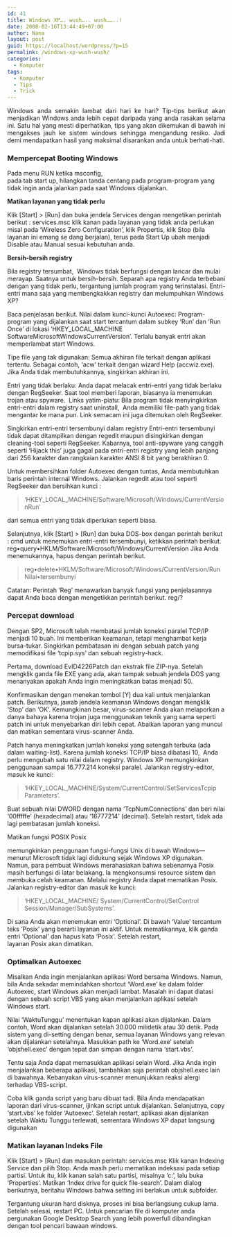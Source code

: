```yaml
---
id: 41
title: Windows XP…. wush….. wush……..!
date: 2008-02-16T13:44:49+07:00
author: Nana
layout: post
guid: https://localhost/wordpress/?p=15
permalink: /windows-xp-wush-wush/
categories:
  - Komputer
tags:
  - Komputer
  - Tips
  - Trick
---
```

<p style="text-align: justify;">
  Windows anda semakin lambat dari hari ke hari? Tip-tips berikut akan menjadikan Windows anda lebih cepat daripada yang anda rasakan selama ini. Satu hal yang mesti diperhatikan, tips yang akan dikemukan di bawah ini mengakses jauh ke sistem windows sehingga mengandung resiko. Jadi demi mendapatkan hasil yang maksimal disarankan anda untuk berhati-hati.
</p>

### Mempercepat Booting Windows

Pada menu RUN ketika msconfig,  
pada tab start up, hilangkan tanda centang pada program-program yang tidak ingin anda jalankan pada saat Windows dijalankan.

**Matikan layanan yang tidak perlu**

Klik [Start] > [Run] dan buka jendela Services dengan mengetikan perintah berikut : services.msc klik kanan pada layanan yang tidak anda perlukan misal pada ‘Wireless Zero Configuration’, klik Propertis, klik Stop (bila layanan ini emang se dang berjalan), terus pada Start Up ubah menjadi Disable atau Manual sesuai kebutuhan anda.

**Bersih-bersih registry**

Bila registry tersumbat,  Windows tidak berfungsi dengan lancar dan mulai merayap. Saatnya untuk bersih-bersih. Separah apa registry Anda terbebani dengan yang tidak perlu, tergantung jumlah program yang terinstalasi. Entri-entri mana saja yang membengkakkan registry dan melumpuhkan Windows XP?

Baca penjelasan berikut. Nilai dalam kunci-kunci Autoexec: Program-program yang dijalankan saat start tercantum dalam subkey ‘Run’ dan ‘Run Once’ di lokasi ‘HKEY\_LOCAL\_MACHINE SoftwareMicrosoftWindowsCurrentVersion’. Terlalu banyak entri akan memperlambat start Windows.

Tipe file yang tak digunakan: Semua akhiran file terkait dengan aplikasi tertentu. Sebagai contoh, ‘acw’ terkait dengan wizard Help (accwiz.exe). Jika Anda tidak membutuhkannya, singkirkan akhiran ini.

Entri yang tidak berlaku: Anda dapat melacak entri-entri yang tidak berlaku dengan RegSeeker. Saat tool memberi laporan, biasanya ia menemukan trojan atau spyware.  Links yatim-piatu: Bila program tidak menyingkirkan entri-entri dalam registry saat uninstall,  Anda memiliki file-path yang tidak mengantar ke mana pun. Link semacam ini juga ditemukan oleh RegSeeker.

Singkirkan entri-entri tersembunyi dalam registry Entri-entri tersembunyi tidak dapat ditampilkan dengan regedit maupun disingkirkan dengan cleaning-tool seperti RegSeeker. Kabarnya, tool anti-spyware yang canggih seperti ‘Hijack this’ juga gagal pada entri-entri registry yang lebih panjang dari 256 karakter dan rangkaian karakter ANSI 8 bit yang berakhiran 0.

Untuk membersihkan folder Autoexec dengan tuntas, Anda membutuhkan baris perintah internal Windows. Jalankan regedit atau tool seperti RegSeeker dan bersihkan kunci :

> ‘HKEY\_LOCAL\_MACHINE/Software/Microsoft/Windows/CurrentVersionRun’

dari semua entri yang tidak diperlukan seperti biasa.

Selanjutnya, klik [Start] > [Run] dan buka DOS-box dengan perintah berikut : cmd untuk menemukan entri-entri tersembunyi, ketikkan perintah berikut. reg•query•HKLM/Software/Microsoft/Windows/CurrentVersion Jika Anda menemukannya, hapus dengan perintah berikut.

> reg•delete•HKLM/Software/Microsoft/Windows/CurrentVersion/Run Nilai•tersembunyi

Catatan: Perintah ‘Reg’ menawarkan banyak fungsi yang penjelasannya dapat Anda baca dengan mengetikkan perintah berikut. reg/?

### Percepat download

Dengan SP2, Microsoft telah membatasi jumlah koneksi paralel TCP/IP menjadi 10 buah. Ini memberikan keamanan, tetapi menghambat kerja bursa-tukar. Singkirkan pembatasan ini dengan sebuah patch yang memodifikasi file ‘tcpip.sys’ dan sebuah registry-hack.

Pertama, download EvID4226Patch dan ekstrak file ZIP-nya. Setelah mengklik ganda file EXE yang ada, akan tampak sebuah jendela DOS yang menanyakan apakah Anda ingin meningkatkan batas menjadi 50.

Konfirmasikan dengan menekan tombol [Y] dua kali untuk menjalankan patch. Berikutnya, jawab jendela keamanan Windows dengan mengklik ‘Stop’ dan ‘OK’. Kemungkinan besar, virus-scanner Anda akan melaporkan a danya bahaya karena trojan juga menggunakan teknik yang sama seperti patch ini untuk menyebarkan diri lebih cepat. Abaikan laporan yang muncul dan matikan sementara virus-scanner Anda.

Patch hanya meningkatkan jumlah koneksi yang setengah terbuka (ada dalam waiting-list). Karena jumlah koneksi TCP/IP biasa dibatasi 10,  Anda perlu mengubah satu nilai dalam registry. Windows XP memungkinkan penggunaan sampai 16.777.214 koneksi paralel. Jalankan registry-editor, masuk ke kunci:

> ‘HKEY\_LOCAL\_MACHINE/System/CurrentControl/SetServicesTcpip Parameters’.

Buat sebuah nilai DWORD dengan nama ‘TcpNumConnections’ dan beri nilai ‘00fffffe’ (hexadecimal) atau ‘16777214’ (decimal). Setelah restart, tidak ada lagi pembatasan jumlah koneksi.

Matikan fungsi POSIX Posix

memungkinkan penggunaan fungsi-fungsi Unix di bawah Windows—menurut Microsoft tidak lagi didukung sejak Windows XP digunakan. Namun, para pembuat Windows merahasiakan bahwa sebenarnya Posix masih berfungsi di latar belakang. Ia mengkonsumsi resource sistem dan membuka celah keamanan. Melalui registry Anda dapat mematikan Posix. Jalankan registry-editor dan masuk ke kunci:

> ‘HKEY\_LOCAL\_MACHINE/ System/CurrentControl/SetControl Session/Manager/SubSystems’.

Di sana Anda akan menemukan entri ‘Optional’. Di bawah ‘Value’ tercantum teks ‘Posix’ yang berarti layanan ini aktif. Untuk mematikannya, klik ganda entri ‘Optional’ dan hapus kata ‘Posix’. Setelah restart,  
layanan Posix akan dimatikan.

### Optimalkan Autoexec

Misalkan Anda ingin menjalankan aplikasi Word bersama Windows. Namun, bila Anda sekadar memindahkan shortcut ‘Word.exe’ ke dalam folder Autoexec, start Windows akan menjadi lambat. Masalah ini dapat diatasi dengan sebuah script VBS yang akan menjalankan aplikasi setelah Windows start.

Nilai ‘WaktuTunggu’ menentukan kapan aplikasi akan dijalankan. Dalam contoh, Word akan dijalankan setelah 30.000 milidetik atau 30 detik. Pada sistem yang di-setting dengan benar, semua layanan Windows yang relevan akan dijalankan setelahnya. Masukkan path ke ‘Word.exe’ setelah ‘objshell.exec’ dengan tepat dan simpan dengan nama ‘start.vbs’.

Tentu saja Anda dapat memasukkan aplikasi selain Word. Jika Anda ingin menjalankan beberapa aplikasi, tambahkan saja perintah objshell.exec lain di bawahnya. Kebanyakan virus-scanner menunjukkan reaksi alergi terhadap VBS-script.

Coba klik ganda script yang baru dibuat tadi. Bila Anda mendapatkan laporan dari virus-scanner, ijinkan script untuk dijalankan. Selanjutnya, copy ‘start.vbs’ ke folder ‘Autoexec’. Setelah restart, aplikasi akan dijalankan setelah Waktu Tunggu terlewati, sementara Windows XP dapat langsung digunakan

### Matikan layanan Indeks File

Klik [Start] > [Run] dan masukan perintah: services.msc Klik kanan Indexing Service dan pilih Stop. Anda masih perlu mematikan indeksasi pada setiap partisi. Untuk itu, klik kanan salah satu partisi, misalnya ‘c:’, lalu buka ‘Properties’. Matikan ‘Index drive for quick file-search’. Dalam dialog berikutnya, beritahu Windows bahwa setting ini berlakun untuk subfolder.

Tergantung ukuran hard disknya, proses ini bisa berlangsung cukup lama. Setelah selesai, restart PC. Untuk pencarian file di komputer anda pergunakan Google Desktop Search yang lebih powerfull dibandingkan dengan tool pencari bawaan windows.